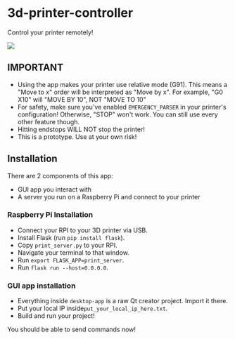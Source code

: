 # 3d-printer-controller
Control your printer remotely!


![](preview.gif)

## IMPORTANT
* Using the app makes your printer use relative mode (G91). This means a "Move to x" order will be interpreted as "Move by x". For example, "G0 X10" will "MOVE BY 10", NOT "MOVE TO 10"
* For safety, make sure you've enabled ``EMERGENCY_PARSER`` in your printer's configuration! Otherwise, "STOP" won't work. You can still use every other feature though.
* Hitting endstops WILL NOT stop the printer!
* This is a prototype. Use at your own risk!
## Installation
There are 2 components of this app:
* GUI app you interact with
* A server you run on a Raspberry Pi and connect to your printer

### Raspberry Pi Installation
* Connect your RPI to your 3D printer via USB.
* Install Flask (run `pip install flask`).
* Copy `print_server.py` to your RPI.
* Navigate your terminal to that window.
* Run `export FLASK_APP=print_server`.
* Run `flask run --host=0.0.0.0`.
### GUI app installation
* Everything inside `desktop-app` is a raw Qt creator project. Import it there.
* Put your local IP inside`put_your_local_ip_here.txt`.
* Build and run your project!

You should be able to send commands now!

